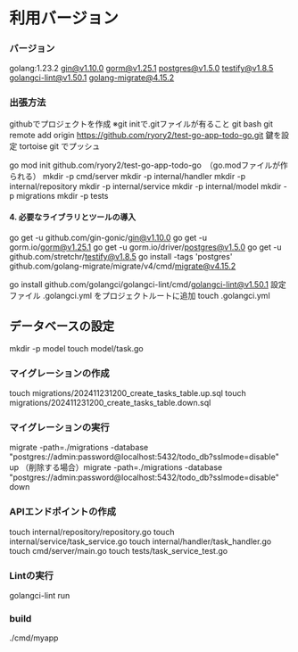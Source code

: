 # 利用バージョン

### バージョン
golang:1.23.2
gin@v1.10.0
gorm@v1.25.1
postgres@v1.5.0
testify@v1.8.5
golangci-lint@v1.50.1
golang-migrate@4.15.2

### 出張方法
githubでプロジェクトを作成
※git initで.gitファイルが有ること
git bash
git remote add origin https://github.com/ryory2/test-go-app-todo-go.git
鍵を設定
tortoise git でプッシュ

go mod init github.com/ryory2/test-go-app-todo-go　（go.modファイルが作られる）
mkdir -p cmd/server
mkdir -p internal/handler
mkdir -p internal/repository
mkdir -p internal/service
mkdir -p internal/model
mkdir -p migrations
mkdir -p tests

#### 4. 必要なライブラリとツールの導入
go get -u github.com/gin-gonic/gin@v1.10.0
go get -u gorm.io/gorm@v1.25.1
go get -u gorm.io/driver/postgres@v1.5.0
go get -u github.com/stretchr/testify@v1.8.5
go install -tags 'postgres' github.com/golang-migrate/migrate/v4/cmd/migrate@v4.15.2
<!-- -tagsは利用するDBにより変更する -->
go install github.com/golangci/golangci-lint/cmd/golangci-lint@v1.50.1
設定ファイル .golangci.yml をプロジェクトルートに追加
touch .golangci.yml
<!-- curl -L https://github.com/golang-migrate/migrate/releases/download/v4.15.2/migrate.linux-amd64.tar.gz -o migrate.tar.gz
tar -xzf migrate.tar.gz
sudo mv migrate /usr/local/bin/
migrate -version -->

## データベースの設定
mkdir -p model
touch model/task.go

### マイグレーションの作成
touch migrations/202411231200_create_tasks_table.up.sql
touch migrations/202411231200_create_tasks_table.down.sql

### マイグレーションの実行
migrate -path=./migrations -database "postgres://admin:password@localhost:5432/todo_db?sslmode=disable" up
（削除する場合）migrate -path=./migrations -database "postgres://admin:password@localhost:5432/todo_db?sslmode=disable" down

### APIエンドポイントの作成
touch internal/repository/repository.go
touch internal/service/task_service.go
touch internal/handler/task_handler.go
touch cmd/server/main.go
touch tests/task_service_test.go

### Lintの実行
golangci-lint run

### build
./cmd/myapp
